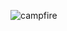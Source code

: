 ![campfire](https://user-images.githubusercontent.com/14102723/87211175-47bc2280-c2e6-11ea-98cb-442d0aa9066d.png)
